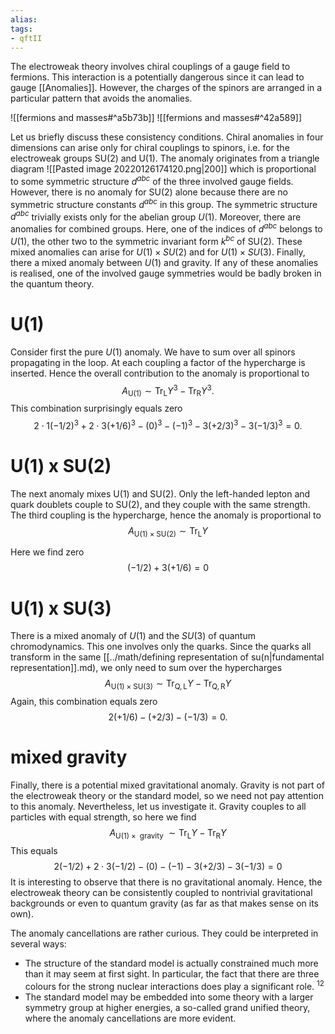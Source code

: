 ```yaml
---
alias:
tags:
- qftII
---
```

The electroweak theory involves chiral couplings of a gauge field to fermions. This interaction is a potentially dangerous since it can lead to gauge [[Anomalies]]. However, the charges of the spinors are arranged in a particular pattern that avoids the anomalies.

![[fermions and masses#^a5b73b]]
![[fermions and masses#^42a589]]

Let us briefly discuss these consistency conditions.
Chiral anomalies in four dimensions can arise only for chiral couplings to spinors, i.e. for the electroweak groups $\mathrm{SU}(2)$ and $\mathrm{U}(1)$. The anomaly originates from a triangle diagram
![[Pasted image 20220126174120.png|200]]
which is proportional to some symmetric structure $d^{a b c}$ of the three involved gauge fields. However, there is no anomaly for $\mathrm{SU}(2)$ alone because there are no symmetric structure constants $d^{a b c}$ in this group. The symmetric structure $d^{a b c}$ trivially exists only for the abelian group $U(1)$. Moreover, there are anomalies for combined groups. Here, one of the indices of $d^{a b c}$ belongs to $U(1)$, the other two to the symmetric invariant form $k^{b c}$ of $\mathrm{SU}(2)$. These mixed anomalies can arise for $U(1) \times S U(2)$ and for $U(1) \times S U(3)$. Finally, there a mixed anomaly between $U(1)$ and gravity. If any of these anomalies is realised, one of the involved gauge symmetries would be badly broken in the quantum theory.
# U(1)
Consider first the pure $U(1)$ anomaly. We have to sum over all spinors propagating in the loop. At each coupling a factor of the hypercharge is inserted. Hence the overall contribution to the anomaly is proportional to
$$
A_{\mathrm{U}(1)} \sim \operatorname{Tr}_{\mathrm{L}} Y^{3}-\operatorname{Tr}_{\mathrm{R}} Y^{3} .
$$
This combination surprisingly equals zero
$$2 \cdot 1(-1 / 2)^{3}+2 \cdot 3(+1 / 6)^{3}-(0)^{3}-(-1)^{3}-3(+2 / 3)^{3}-3(-1 / 3)^{3}=0 .$$

# U(1) x SU(2)
The next anomaly mixes $\mathrm{U}(1)$ and $\mathrm{SU}(2)$. Only the left-handed lepton and quark doublets couple to $\mathrm{SU}(2)$, and they couple with the same strength. The third coupling is the hypercharge, hence the anomaly is proportional to
$$
A_{\mathrm{U}(1) \times \mathrm{SU}(2)} \sim \operatorname{Tr}_{\mathrm{L}} Y
$$

Here we find zero
$$
(-1 / 2)+3(+1 / 6)=0
$$

# U(1) x SU(3)
There is a mixed anomaly of $U(1)$ and the $S U(3)$ of quantum chromodynamics. This one involves only the quarks. Since the quarks all transform in the same [[../math/defining representation of su(n|fundamental representation]].md), we only need to sum over the hypercharges
$$
A_{\mathrm{U}(1) \times \mathrm{SU}(3)} \sim \operatorname{Tr}_{\mathrm{Q}, \mathrm{L}} Y-\operatorname{Tr}_{\mathrm{Q}, \mathrm{R}} Y
$$
Again, this combination equals zero
$$
2(+1 / 6)-(+2 / 3)-(-1 / 3)=0 .
$$

# mixed gravity
Finally, there is a potential mixed gravitational anomaly. Gravity is not part of the electroweak theory or the standard model, so we need not pay attention to this anomaly. Nevertheless, let us investigate it. Gravity couples to all particles with equal strength, so here we find
$$
A_{\mathrm{U}(1) \times \text { gravity }} \sim \operatorname{Tr}_{\mathrm{L}} Y-\operatorname{Tr}_{\mathrm{R}} Y
$$
This equals
$$
2(-1 / 2)+2 \cdot 3(-1 / 2)-(0)-(-1)-3(+2 / 3)-3(-1 / 3)=0 
$$
It is interesting to observe that there is no gravitational anomaly. Hence, the electroweak theory can be consistently coupled to nontrivial gravitational backgrounds or even to quantum gravity (as far as that makes sense on its own).

The anomaly cancellations are rather curious. They could be interpreted in several ways:
- The structure of the standard model is actually constrained much more than it may seem at first sight. In particular, the fact that there are three colours for the strong nuclear interactions does play a significant role. ${ }^{12}$
- The standard model may be embedded into some theory with a larger symmetry group at higher energies, a so-called grand unified theory, where the anomaly cancellations are more evident.

